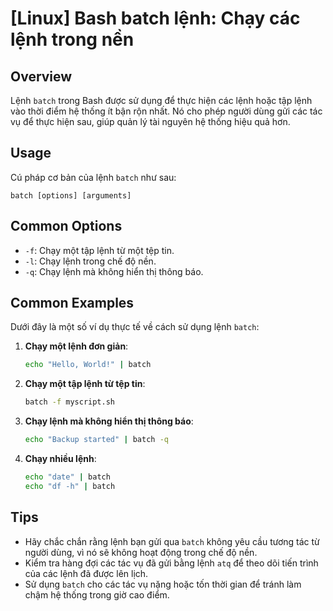 # [Linux] Bash batch lệnh: Chạy các lệnh trong nền

## Overview
Lệnh `batch` trong Bash được sử dụng để thực hiện các lệnh hoặc tập lệnh vào thời điểm hệ thống ít bận rộn nhất. Nó cho phép người dùng gửi các tác vụ để thực hiện sau, giúp quản lý tài nguyên hệ thống hiệu quả hơn.

## Usage
Cú pháp cơ bản của lệnh `batch` như sau:
```
batch [options] [arguments]
```

## Common Options
- `-f`: Chạy một tập lệnh từ một tệp tin.
- `-l`: Chạy lệnh trong chế độ nền.
- `-q`: Chạy lệnh mà không hiển thị thông báo.

## Common Examples
Dưới đây là một số ví dụ thực tế về cách sử dụng lệnh `batch`:

1. **Chạy một lệnh đơn giản**:
   ```bash
   echo "Hello, World!" | batch
   ```

2. **Chạy một tập lệnh từ tệp tin**:
   ```bash
   batch -f myscript.sh
   ```

3. **Chạy lệnh mà không hiển thị thông báo**:
   ```bash
   echo "Backup started" | batch -q
   ```

4. **Chạy nhiều lệnh**:
   ```bash
   echo "date" | batch
   echo "df -h" | batch
   ```

## Tips
- Hãy chắc chắn rằng lệnh bạn gửi qua `batch` không yêu cầu tương tác từ người dùng, vì nó sẽ không hoạt động trong chế độ nền.
- Kiểm tra hàng đợi các tác vụ đã gửi bằng lệnh `atq` để theo dõi tiến trình của các lệnh đã được lên lịch.
- Sử dụng `batch` cho các tác vụ nặng hoặc tốn thời gian để tránh làm chậm hệ thống trong giờ cao điểm.